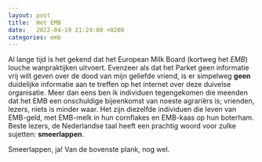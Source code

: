 ```yaml
---
layout: post
title:  Het EMB
date:   2022-04-19 21:24:00 +0200
categories: emb
---
```

Al lange tijd is het gekend dat het European Milk Board (kortweg het *EMB*)
louche wanpraktijken uitvoert. Evenzeer als dat het Parket geen informatie vrij
wilt geven over de dood van mijn geliefde vriend, is er simpelweg **geen**
duidelijke informatie aan te treffen op het internet over deze duivelse
organisatie. Meer dan eens ben ik individuen tegengekomen die meenden dat het
EMB een onschuldige bijeenkomst van noeste agrariërs is; vrienden, lezers, niets
is minder waar. Het zijn diezelfde individuen die leven van EMB-geld, met
EMB-melk in hun cornflakes en EMB-kaas op hun boterham. Beste lezers, de
Nederlandse taal heeft een prachtig woord voor zulke sujetten: **smeerlappen**.

Smeerlappen, ja! Van de bovenste plank, nog wel.

